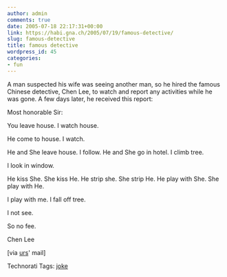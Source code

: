 ```yaml
---
author: admin
comments: true
date: 2005-07-18 22:17:31+00:00
link: https://habi.gna.ch/2005/07/19/famous-detective/
slug: famous-detective
title: famous detective
wordpress_id: 45
categories:
- fun
---
```



A man suspected his wife was seeing another man, so he hired the famous Chinese detective, Chen Lee, to watch and report any activities while he was gone. A few days later, he received this report:  



Most honorable Sir: 
  
You leave house. I watch house.
  
He come to house. I watch.
  
He and She leave house. I follow. He and She go in hotel. I climb tree.
  
I look in window.
  
He kiss She. She kiss He. He strip she. She strip He. He play with She. She play with He.
  
I play with me. I fall off tree.
  
I not see.



So no fee.



Chen Lee



[via [urs](http://www.flickr.com/photos/habi/15154701/)' mail]





Technorati Tags: [joke](http://technorati.com/tag/joke)
